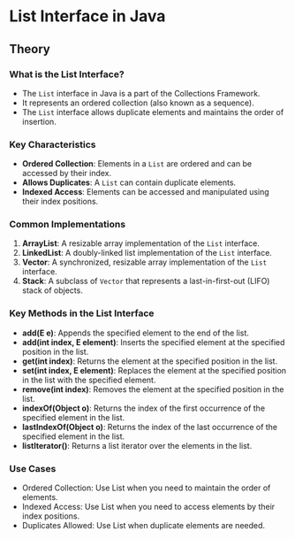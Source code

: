 # List Interface in Java

## Theory

### What is the List Interface?

- The `List` interface in Java is a part of the Collections Framework.
- It represents an ordered collection (also known as a sequence).
- The `List` interface allows duplicate elements and maintains the order of insertion.

### Key Characteristics

- **Ordered Collection**: Elements in a `List` are ordered and can be accessed by their index.
- **Allows Duplicates**: A `List` can contain duplicate elements.
- **Indexed Access**: Elements can be accessed and manipulated using their index positions.

### Common Implementations

1. **ArrayList**: A resizable array implementation of the `List` interface.
2. **LinkedList**: A doubly-linked list implementation of the `List` interface.
3. **Vector**: A synchronized, resizable array implementation of the `List` interface.
4. **Stack**: A subclass of `Vector` that represents a last-in-first-out (LIFO) stack of objects.

### Key Methods in the List Interface

- **add(E e)**: Appends the specified element to the end of the list.
- **add(int index, E element)**: Inserts the specified element at the specified position in the list.
- **get(int index)**: Returns the element at the specified position in the list.
- **set(int index, E element)**: Replaces the element at the specified position in the list with the specified element.
- **remove(int index)**: Removes the element at the specified position in the list.
- **indexOf(Object o)**: Returns the index of the first occurrence of the specified element in the list.
- **lastIndexOf(Object o)**: Returns the index of the last occurrence of the specified element in the list.
- **listIterator()**: Returns a list iterator over the elements in the list.

### Use Cases

- Ordered Collection: Use List when you need to maintain the order of elements.
- Indexed Access: Use List when you need to access elements by their index positions.
- Duplicates Allowed: Use List when duplicate elements are needed.
